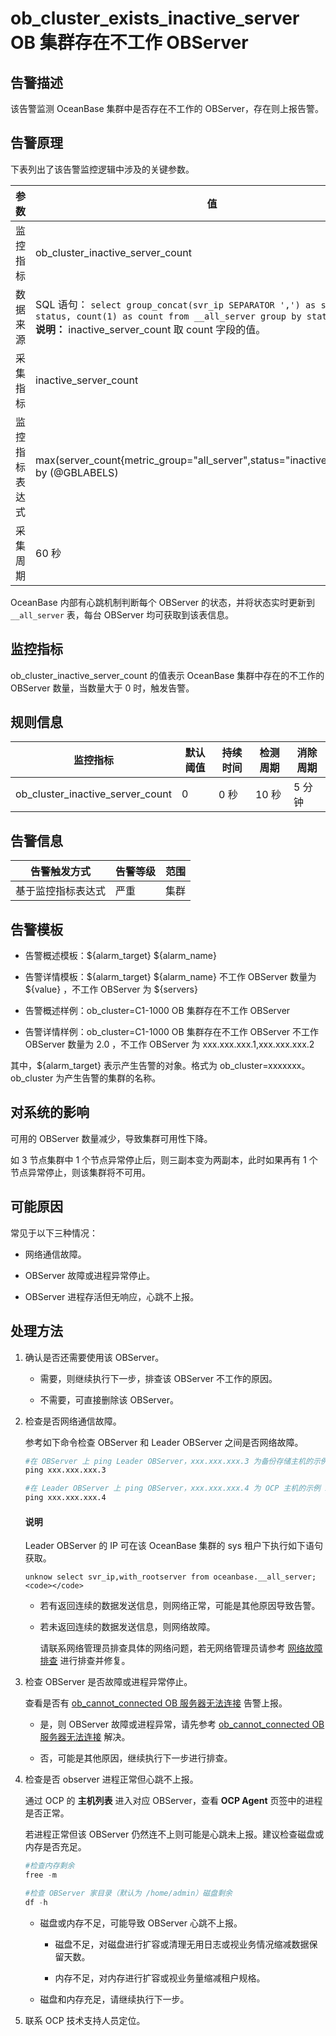 # ob_cluster_exists_inactive_server OB 集群存在不工作 OBServer

## 告警描述

该告警监测 OceanBase 集群中是否存在不工作的 OBServer，存在则上报告警。

## 告警原理

下表列出了该告警监控逻辑中涉及的关键参数。

|   参数    |                                                                                                                       值                                                                                                                       |
|---------|-----------------------------------------------------------------------------------------------------------------------------------------------------------------------------------------------------------------------------------------------|
| 监控指标    | ob_cluster_inactive_server_count                                                                                                                                                                                                              |
| 数据来源    | SQL 语句： ```select group_concat(svr_ip SEPARATOR ',') as servers, status, count(1) as count from __all_server group by status;``` <br> **说明：**  inactive_server_count 取 count 字段的值。 |
| 采集指标    | inactive_server_count                                                                                                                                                                                                                         |
| 监控指标表达式 | max(server_count{metric_group="all_server",status="inactive",@LABELS}) by (@GBLABELS)                                                                                                                                                         |
| 采集周期    | 60 秒                                                                                                                                                                                                                                          |

OceanBase 内部有心跳机制判断每个 OBServer 的状态，并将状态实时更新到 `__all_server` 表，每台 OBServer 均可获取到该表信息。

## 监控指标

ob_cluster_inactive_server_count 的值表示 OceanBase 集群中存在的不工作的 OBServer 数量，当数量大于 0 时，触发告警。

## 规则信息

|               监控指标               | 默认阈值 | 持续时间 | 检测周期 | 消除周期 |
|----------------------------------|------|------|------|------|
| ob_cluster_inactive_server_count | 0    | 0 秒  | 10 秒 | 5 分钟 |

## 告警信息

|  告警触发方式   | 告警等级 | 范围 |
|-----------|------|----|
| 基于监控指标表达式 | 严重   | 集群 |

## 告警模板

* 告警概述模板：\${alarm_target} ${alarm_name}

* 告警详情模板：\${alarm_target} \${alarm_name} 不工作 OBServer 数量为 \${value} ，不工作 OBServer 为 ${servers}

* 告警概述样例：ob_cluster=C1-1000 OB 集群存在不工作 OBServer

* 告警详情样例：ob_cluster=C1-1000 OB 集群存在不工作 OBServer 不工作 OBServer 数量为 2.0 ，不工作 OBServer 为 xxx.xxx.xxx.1,xxx.xxx.xxx.2

其中，${alarm_target} 表示产生告警的对象。格式为 ob_cluster=xxxxxxx。ob_cluster 为产生告警的集群的名称。

## 对系统的影响

可用的 OBServer 数量减少，导致集群可用性下降。

如 3 节点集群中 1 个节点异常停止后，则三副本变为两副本，此时如果再有 1 个节点异常停止，则该集群将不可用。

## 可能原因

常见于以下三种情况：

* 网络通信故障。

* OBServer 故障或进程异常停止。

* OBServer 进程存活但无响应，心跳不上报。

## 处理方法

1. 确认是否还需要使用该 OBServer。

   * 需要，则继续执行下一步，排查该 OBServer 不工作的原因。

   * 不需要，可直接删除该 OBServer。

2. 检查是否网络通信故障。

   参考如下命令检查 OBServer 和 Leader OBServer 之间是否网络故障。

   ```s
   #在 OBServer 上 ping Leader OBServer，xxx.xxx.xxx.3 为备份存储主机的示例 IP。
   ping xxx.xxx.xxx.3
   
   #在 Leader OBServer 上 ping OBServer，xxx.xxx.xxx.4 为 OCP 主机的示例 IP。
   ping xxx.xxx.xxx.4
   ```

    <main id="notice" type='explain'>
    <h4>说明</h4>
    <p>Leader OBServer 的 IP 可在该 OceanBase 集群的 sys 租户下执行如下语句获取。</p>
    <p><code></code><code>unknow select svr_ip,with_rootserver from oceanbase.__all_server; &lt;code&gt;&lt;/code&gt;</code></p>
    </main>

   * 若有返回连续的数据发送信息，则网络正常，可能是其他原因导致告警。

   * 若未返回连续的数据发送信息，则网络故障。

     请联系网络管理员排查具体的网络问题，若无网络管理员请参考 [网络故障排查](../400.alarm-appendix/600.network-troubleshooting.md) 进行排查并修复。

3. 检查 OBServer 是否故障或进程异常停止。

   查看是否有 [ob_cannot_connected OB 服务器无法连接](../200.ob-alert/100.ob_cannot_connected-observer-cannot-be-connected.md) 告警上报。
   * 是，则 OBServer 故障或进程异常，请先参考 [ob_cannot_connected OB 服务器无法连接](../200.ob-alert/100.ob_cannot_connected-observer-cannot-be-connected.md) 解决。

   * 否，可能是其他原因，继续执行下一步进行排查。

4. 检查是否 observer 进程正常但心跳不上报。

   通过 OCP 的 **主机列表** 进入对应 OBServer，查看 **OCP Agent** 页签中的进程是否正常。

   若进程正常但该 OBServer 仍然连不上则可能是心跳未上报。建议检查磁盘或内存是否充足。

   ```s
   #检查内存剩余
   free -m
   
   #检查 OBServer 家目录（默认为 /home/admin）磁盘剩余
   df -h
   ```

   * 磁盘或内存不足，可能导致 OBServer 心跳不上报。

     * 磁盘不足，对磁盘进行扩容或清理无用日志或视业务情况缩减数据保留天数。

     * 内存不足，对内存进行扩容或视业务量缩减租户规格。

   * 磁盘和内存充足，请继续执行下一步。

5. 联系 OCP 技术支持人员定位。
